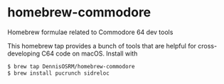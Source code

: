 # homebrew-commodore
Homebrew formulae related to Commodore 64 dev tools

This homebrew tap provides a bunch of tools that are helpful for cross-developing C64 code on macOS. Install with

```bash
$ brew tap DennisOSRM/homebrew-commodore
$ brew install pucrunch sidreloc
```

